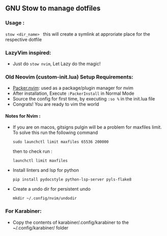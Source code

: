 ## GNU Stow to manage dotfiles ###

### Usage :

```stow <dir_name> ```
this will create a symlink at approriate place for the respective dotfile

### LazyVim inspired:

- Just do ``` stow nvim ```, Let Lazy do the magic!


### Old Neovim (custom-init.lua) Setup Requirements:
- [Packer.nvim](https://github.com/wbthomason/packer.nvim): used as a package/plugin manager for nvim
- After installation, Execute `:PackerInstall` in Normal Mode
- Source the config for first time, by executing `:so %` in the init.lua file
- Congrats! You are ready to vim the world

#### Notes for Nvim : 

- If you are on macos, gitsigns pulgin will be a problem for maxfiles limit. To solve this run the following command

      sudo launchctl limit maxfiles 65536 200000

    then to check run : 

      launchctl limit maxfiles

- Install linters and lsp for python

    ```pip install pydocstyle python-lsp-server pyls-flake8```

- Create a undo dir for persistent undo 

    ```mkdir ~/.config/nvim/undodir```

### For Karabiner:

- Copy the contents of karabiner/.config/karabiner to the ~/.config/karabiner/ folder
